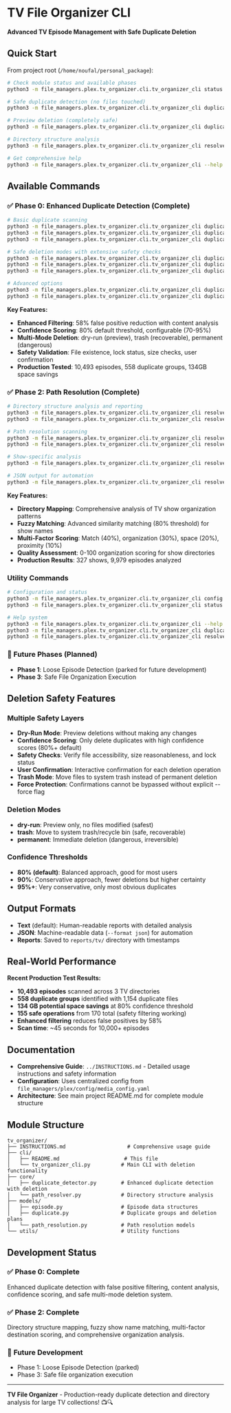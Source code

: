 # TV File Organizer CLI

**Advanced TV Episode Management with Safe Duplicate Deletion**

## Quick Start

From project root (`/home/noufal/personal_package`):

```bash
# Check module status and available phases
python3 -m file_managers.plex.tv_organizer.cli.tv_organizer_cli status

# Safe duplicate detection (no files touched)
python3 -m file_managers.plex.tv_organizer.cli.tv_organizer_cli duplicates --scan --report

# Preview deletion (completely safe)
python3 -m file_managers.plex.tv_organizer.cli.tv_organizer_cli duplicates --scan --delete --mode dry-run

# Directory structure analysis
python3 -m file_managers.plex.tv_organizer.cli.tv_organizer_cli resolve --analyze --report

# Get comprehensive help
python3 -m file_managers.plex.tv_organizer.cli.tv_organizer_cli --help
```

## Available Commands

### ✅ Phase 0: Enhanced Duplicate Detection (Complete)
```bash
# Basic duplicate scanning
python3 -m file_managers.plex.tv_organizer.cli.tv_organizer_cli duplicates --scan
python3 -m file_managers.plex.tv_organizer.cli.tv_organizer_cli duplicates --scan --report
python3 -m file_managers.plex.tv_organizer.cli.tv_organizer_cli duplicates --stats

# Safe deletion modes with extensive safety checks
python3 -m file_managers.plex.tv_organizer.cli.tv_organizer_cli duplicates --scan --delete --mode dry-run
python3 -m file_managers.plex.tv_organizer.cli.tv_organizer_cli duplicates --scan --delete --mode trash
python3 -m file_managers.plex.tv_organizer.cli.tv_organizer_cli duplicates --scan --delete --mode permanent

# Advanced options
python3 -m file_managers.plex.tv_organizer.cli.tv_organizer_cli duplicates --scan --delete --mode trash --confidence 90
python3 -m file_managers.plex.tv_organizer.cli.tv_organizer_cli duplicates --show "Breaking Bad"
```

**Key Features:**
- **Enhanced Filtering**: 58% false positive reduction with content analysis
- **Confidence Scoring**: 80% default threshold, configurable (70-95%)
- **Multi-Mode Deletion**: dry-run (preview), trash (recoverable), permanent (dangerous)
- **Safety Validation**: File existence, lock status, size checks, user confirmation
- **Production Tested**: 10,493 episodes, 558 duplicate groups, 134GB space savings

### ✅ Phase 2: Path Resolution (Complete)
```bash
# Directory structure analysis and reporting
python3 -m file_managers.plex.tv_organizer.cli.tv_organizer_cli resolve --analyze --report
python3 -m file_managers.plex.tv_organizer.cli.tv_organizer_cli resolve --stats

# Path resolution scanning
python3 -m file_managers.plex.tv_organizer.cli.tv_organizer_cli resolve --scan
python3 -m file_managers.plex.tv_organizer.cli.tv_organizer_cli resolve --scan --confidence high

# Show-specific analysis
python3 -m file_managers.plex.tv_organizer.cli.tv_organizer_cli resolve --show "Game of Thrones"

# JSON output for automation
python3 -m file_managers.plex.tv_organizer.cli.tv_organizer_cli resolve --analyze --format json --output analysis.json
```

**Key Features:**
- **Directory Mapping**: Comprehensive analysis of TV show organization patterns
- **Fuzzy Matching**: Advanced similarity matching (80% threshold) for show names
- **Multi-Factor Scoring**: Match (40%), organization (30%), space (20%), proximity (10%)
- **Quality Assessment**: 0-100 organization scoring for show directories
- **Production Results**: 327 shows, 9,979 episodes analyzed

### Utility Commands
```bash
# Configuration and status
python3 -m file_managers.plex.tv_organizer.cli.tv_organizer_cli config --show
python3 -m file_managers.plex.tv_organizer.cli.tv_organizer_cli status

# Help system
python3 -m file_managers.plex.tv_organizer.cli.tv_organizer_cli --help
python3 -m file_managers.plex.tv_organizer.cli.tv_organizer_cli duplicates --help
python3 -m file_managers.plex.tv_organizer.cli.tv_organizer_cli resolve --help
```

### 🚧 Future Phases (Planned)
- **Phase 1**: Loose Episode Detection (parked for future development)
- **Phase 3**: Safe File Organization Execution

## Deletion Safety Features

### Multiple Safety Layers
- **Dry-Run Mode**: Preview deletions without making any changes
- **Confidence Scoring**: Only delete duplicates with high confidence scores (80%+ default)
- **Safety Checks**: Verify file accessibility, size reasonableness, and lock status
- **User Confirmation**: Interactive confirmation for each deletion operation
- **Trash Mode**: Move files to system trash instead of permanent deletion
- **Force Protection**: Confirmations cannot be bypassed without explicit --force flag

### Deletion Modes
- **dry-run**: Preview only, no files modified (safest)
- **trash**: Move to system trash/recycle bin (safe, recoverable)
- **permanent**: Immediate deletion (dangerous, irreversible)

### Confidence Thresholds
- **80% (default)**: Balanced approach, good for most users
- **90%**: Conservative approach, fewer deletions but higher certainty
- **95%+**: Very conservative, only most obvious duplicates

## Output Formats

- **Text** (default): Human-readable reports with detailed analysis
- **JSON**: Machine-readable data (`--format json`) for automation
- **Reports**: Saved to `reports/tv/` directory with timestamps

## Real-World Performance

**Recent Production Test Results:**
- **10,493 episodes** scanned across 3 TV directories
- **558 duplicate groups** identified with 1,154 duplicate files
- **134 GB potential space savings** at 80% confidence threshold
- **155 safe operations** from 170 total (safety filtering working)
- **Enhanced filtering** reduces false positives by 58%
- **Scan time**: ~45 seconds for 10,000+ episodes

## Documentation

- **Comprehensive Guide**: `../INSTRUCTIONS.md` - Detailed usage instructions and safety information
- **Configuration**: Uses centralized config from `file_managers/plex/config/media_config.yaml`
- **Architecture**: See main project README.md for complete module structure

## Module Structure

```
tv_organizer/
├── INSTRUCTIONS.md                    # Comprehensive usage guide
├── cli/
│   ├── README.md                     # This file
│   └── tv_organizer_cli.py          # Main CLI with deletion functionality
├── core/
│   ├── duplicate_detector.py        # Enhanced duplicate detection with deletion
│   └── path_resolver.py             # Directory structure analysis
├── models/
│   ├── episode.py                   # Episode data structures
│   ├── duplicate.py                 # Duplicate groups and deletion plans
│   └── path_resolution.py           # Path resolution models
└── utils/                           # Utility functions
```

## Development Status

### ✅ **Phase 0: Complete** 
Enhanced duplicate detection with false positive filtering, content analysis, confidence scoring, and safe multi-mode deletion system.

### ✅ **Phase 2: Complete**
Directory structure mapping, fuzzy show name matching, multi-factor destination scoring, and comprehensive organization analysis.

### 🚧 **Future Development**
- Phase 1: Loose Episode Detection (parked)
- Phase 3: Safe file organization execution

---

**TV File Organizer** - Production-ready duplicate detection and directory analysis for large TV collections! 📺🔍